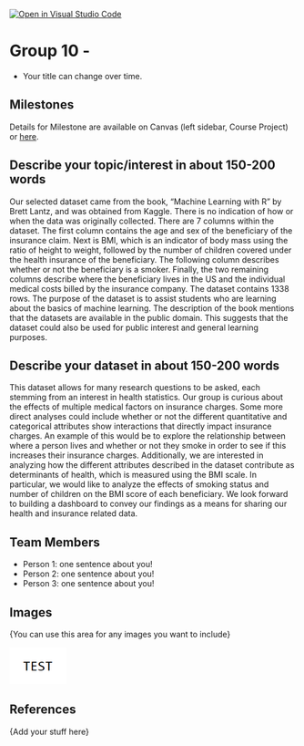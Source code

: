 [![Open in Visual Studio Code](https://classroom.github.com/assets/open-in-vscode-f059dc9a6f8d3a56e377f745f24479a46679e63a5d9fe6f495e02850cd0d8118.svg)](https://classroom.github.com/online_ide?assignment_repo_id=5879102&assignment_repo_type=AssignmentRepo)
# Group 10 - 

- Your title can change over time.

## Milestones

Details for Milestone are available on Canvas (left sidebar, Course Project) or [here](https://firas.moosvi.com/courses/data301/project/milestone01.html).

## Describe your topic/interest in about 150-200 words

Our selected dataset came from the book, “Machine Learning with R” by Brett Lantz, and was obtained from Kaggle. There is no indication of how or when the data was originally collected. There are 7 columns within the dataset. The first column contains the age and sex of the beneficiary of the insurance claim. Next is BMI, which is an indicator of body mass using the ratio of height to weight, followed by the number of children covered under the health insurance of the beneficiary. The following column describes whether or not the beneficiary is a smoker. Finally, the two remaining columns describe where the beneficiary lives in the US and the individual medical costs billed by the insurance company. The dataset contains 1338 rows. The purpose of the dataset is to assist students who are learning about the basics of machine learning. The description of the book mentions that the datasets are available in the public domain. This suggests that the dataset could also be used for public interest and general learning purposes. 

## Describe your dataset in about 150-200 words

This dataset allows for many research questions to be asked, each stemming from an interest in health statistics. Our group is curious about the effects of multiple medical factors on insurance charges. Some more direct analyses could include whether or not the different quantitative and categorical attributes show interactions that directly impact insurance charges. An example of this would be to explore the relationship between where a person lives and whether or not they smoke in order to see if this increases their insurance charges. Additionally, we are interested in analyzing how the different attributes described in the dataset contribute as determinants of health, which is measured using the BMI scale. In particular, we would like to analyze the effects of smoking status and number of children on the BMI score of each beneficiary. We look forward to building a dashboard to convey our findings as a means for sharing our health and insurance related data.

## Team Members

- Person 1: one sentence about you!
- Person 2: one sentence about you!
- Person 3: one sentence about you!

## Images

{You can use this area for any images you want to include}

<img src ="images/test.png" width="100px">

## References

{Add your stuff here}



